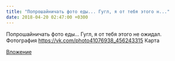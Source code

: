 ```yaml
---
title: "Попрошайничать фото еды... Гугл, я от тебя этого н..."
date: 2018-04-20 02:47:00 +0300
---
```


Попрошайничать фото еды... Гугл, я от тебя этого не ожидал.
Фотография
<a class="vk-attach" href="https://vk.com/photo41076938_456243315">https://vk.com/photo41076938_456243315</a>
Карта

<a class="vk-attach" href="https://vk.com/photo41076938_456243315">Вложение</a>
